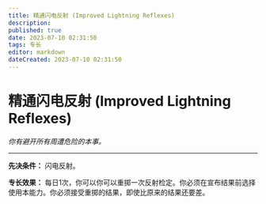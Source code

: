 ```yaml
---
title: 精通闪电反射 (Improved Lightning Reflexes)
description: 
published: true
date: 2023-07-10 02:31:50
tags: 专长
editor: markdown
dateCreated: 2023-07-10 02:31:50
---
```


# 精通闪电反射 (Improved Lightning Reflexes)

_你有避开所有周遭危险的本事。_

* * *

**先决条件：** 闪电反射。

**专长效果：** 每日1次，你可以你可以重掷一次反射检定。你必须在宣布结果前选择使用本能力。你必须接受重掷的结果，即使比原来的结果还要差。

